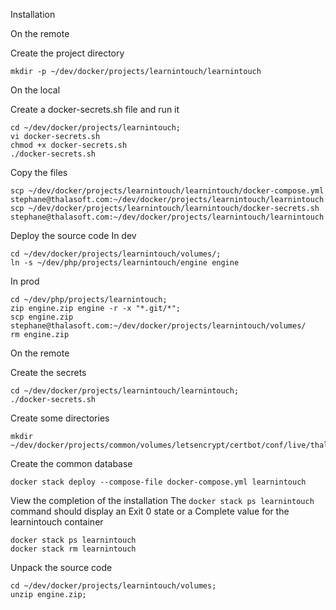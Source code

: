 Installation

On the remote

Create the project directory
```
mkdir -p ~/dev/docker/projects/learnintouch/learnintouch
```

On the local

Create a docker-secrets.sh file and run it
```
cd ~/dev/docker/projects/learnintouch;
vi docker-secrets.sh
chmod +x docker-secrets.sh
./docker-secrets.sh
```

Copy the files
```
scp ~/dev/docker/projects/learnintouch/learnintouch/docker-compose.yml stephane@thalasoft.com:~/dev/docker/projects/learnintouch/learnintouch
scp ~/dev/docker/projects/learnintouch/learnintouch/docker-secrets.sh stephane@thalasoft.com:~/dev/docker/projects/learnintouch/learnintouch
```

Deploy the source code
In dev
```
cd ~/dev/docker/projects/learnintouch/volumes/;
ln -s ~/dev/php/projects/learnintouch/engine engine
```
In prod
```
cd ~/dev/php/projects/learnintouch;
zip engine.zip engine -r -x "*.git/*";
scp engine.zip stephane@thalasoft.com:~/dev/docker/projects/learnintouch/volumes/
rm engine.zip
```

On the remote

Create the secrets
```
cd ~/dev/docker/projects/learnintouch/learnintouch;
./docker-secrets.sh
```
 
Create some directories
```
mkdir ~/dev/docker/projects/common/volumes/letsencrypt/certbot/conf/live/thalasoft.com
```

Create the common database
```
docker stack deploy --compose-file docker-compose.yml learnintouch
```

View the completion of the installation
The `docker stack ps learnintouch` command should display an Exit 0 state or a Complete value for the learnintouch container
```
docker stack ps learnintouch
docker stack rm learnintouch
```

Unpack the source code
```
cd ~/dev/docker/projects/learnintouch/volumes;
unzip engine.zip;
```

